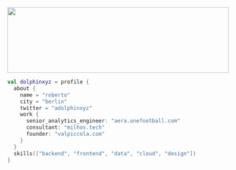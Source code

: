 <img src="https://github.com/robimalco/robimalco/blob/master/32765410_10215885653635191_5883101474547826688_o.jpg" width="100%" height="150">

```kotlin
val dolphinxyz = profile {
  about {
    name = "roberto"
    city = "berlin"
    twitter = "adolphinxyz"
    work {
      senior_analytics_engineer: "aera.onefootball.com"
      consultant: "milhos.tech"
      founder: "valpiccola.com"
    }
  }
  skills(["backend", "frontend", "data", "cloud", "design"])
}
```

